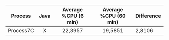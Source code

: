 
|  Process  | Java |  Average %CPU (6 min) | Average %CPU (60 min) | Difference |
|-----------|:----:|:---------------------:|:---------------------:|:-----------|
| Process7C | X | 22,3957 | 19,5851 | 2,8106|

